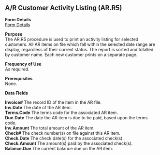 ##  A/R Customer Activity Listing (AR.R5)

<PageHeader />

**Form Details**  
[ Form Details ](AR-R5-1/README.md)   

**Purpose**  
The AR.R5 procedure is used to print an activity listing for selected
customers. All AR items on file which fall within the selected date range are
display, regardless of their current status. The report is sorted and totalled
by customer name. Each new customer prints on a separate page.

**Frequency of Use**  
As required.

**Prerequisites**  
None.

**Data Fields**

**Invoice#** The record ID of the item in the AR file.  
**Inv.Date** The date of the AR item.  
**Terms.Code** The terms code for the associated AR item.  
**Due.Date** The date the AR item is due to be paid, based upon the terms
code.  
**Inv.Amount** The total amount of the AR item.  
**Check#** The check number(s) on file against this AR item.  
**Check.Date** The check date(s) for the associated check(s).  
**Check.Amount** The amount(s) paid by the associated check(s).  
**Balance.Due** The current balance due on the AR item.  
  
<badge text= "Version 8.10.57" vertical="middle" />

<PageFooter />